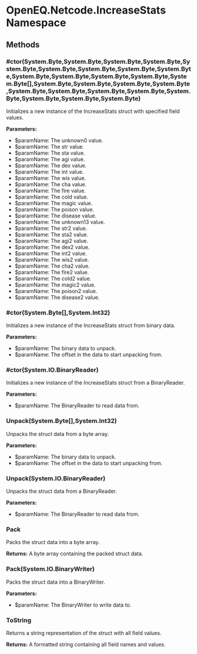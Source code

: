 ﻿# OpenEQ.Netcode.IncreaseStats Namespace

## Methods

### #ctor(System.Byte,System.Byte,System.Byte,System.Byte,System.Byte,System.Byte,System.Byte,System.Byte,System.Byte,System.Byte,System.Byte,System.Byte,System.Byte,System.Byte[],System.Byte,System.Byte,System.Byte,System.Byte,System.Byte,System.Byte,System.Byte,System.Byte,System.Byte,System.Byte,System.Byte,System.Byte)

Initializes a new instance of the IncreaseStats struct with specified field values.

**Parameters:**

- $paramName: The unknown0 value.
- $paramName: The str value.
- $paramName: The sta value.
- $paramName: The agi value.
- $paramName: The dex value.
- $paramName: The int value.
- $paramName: The wis value.
- $paramName: The cha value.
- $paramName: The fire value.
- $paramName: The cold value.
- $paramName: The magic value.
- $paramName: The poison value.
- $paramName: The disease value.
- $paramName: The unknown13 value.
- $paramName: The str2 value.
- $paramName: The sta2 value.
- $paramName: The agi2 value.
- $paramName: The dex2 value.
- $paramName: The int2 value.
- $paramName: The wis2 value.
- $paramName: The cha2 value.
- $paramName: The fire2 value.
- $paramName: The cold2 value.
- $paramName: The magic2 value.
- $paramName: The poison2 value.
- $paramName: The disease2 value.

### #ctor(System.Byte[],System.Int32)

Initializes a new instance of the IncreaseStats struct from binary data.

**Parameters:**

- $paramName: The binary data to unpack.
- $paramName: The offset in the data to start unpacking from.

### #ctor(System.IO.BinaryReader)

Initializes a new instance of the IncreaseStats struct from a BinaryReader.

**Parameters:**

- $paramName: The BinaryReader to read data from.

### Unpack(System.Byte[],System.Int32)

Unpacks the struct data from a byte array.

**Parameters:**

- $paramName: The binary data to unpack.
- $paramName: The offset in the data to start unpacking from.

### Unpack(System.IO.BinaryReader)

Unpacks the struct data from a BinaryReader.

**Parameters:**

- $paramName: The BinaryReader to read data from.

### Pack

Packs the struct data into a byte array.

**Returns:** A byte array containing the packed struct data.

### Pack(System.IO.BinaryWriter)

Packs the struct data into a BinaryWriter.

**Parameters:**

- $paramName: The BinaryWriter to write data to.

### ToString

Returns a string representation of the struct with all field values.

**Returns:** A formatted string containing all field names and values.


